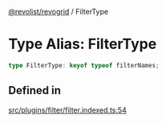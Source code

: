 [@revolist/revogrid](README.md) / FilterType

# Type Alias: FilterType

```ts
type FilterType: keyof typeof filterNames;
```

## Defined in

[src/plugins/filter/filter.indexed.ts:54](https://github.com/revolist/revogrid/blob/e4a447d6483665fe275065ba5ef60722f4635503/src/plugins/filter/filter.indexed.ts#L54)
